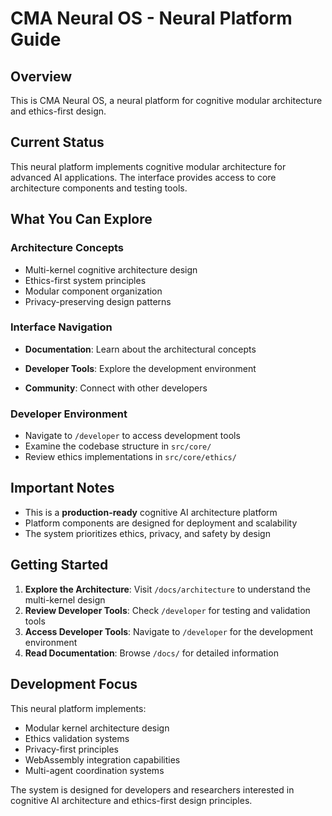 
# CMA Neural OS - Neural Platform Guide

## Overview

This is CMA Neural OS, a neural platform for cognitive modular architecture and ethics-first design.

## Current Status

This neural platform implements cognitive modular architecture for advanced AI applications. The interface provides access to core architecture components and testing tools.

## What You Can Explore

### Architecture Concepts
- Multi-kernel cognitive architecture design
- Ethics-first system principles
- Modular component organization
- Privacy-preserving design patterns

### Interface Navigation
- **Documentation**: Learn about the architectural concepts

- **Developer Tools**: Explore the development environment
- **Community**: Connect with other developers

### Developer Environment
- Navigate to `/developer` to access development tools
- Examine the codebase structure in `src/core/`
- Review ethics implementations in `src/core/ethics/`

## Important Notes

- This is a **production-ready** cognitive AI architecture platform
- Platform components are designed for deployment and scalability
- The system prioritizes ethics, privacy, and safety by design

## Getting Started

1. **Explore the Architecture**: Visit `/docs/architecture` to understand the multi-kernel design
2. **Review Developer Tools**: Check `/developer` for testing and validation tools  
3. **Access Developer Tools**: Navigate to `/developer` for the development environment
4. **Read Documentation**: Browse `/docs/` for detailed information

## Development Focus

This neural platform implements:
- Modular kernel architecture design
- Ethics validation systems
- Privacy-first principles
- WebAssembly integration capabilities
- Multi-agent coordination systems

The system is designed for developers and researchers interested in cognitive AI architecture and ethics-first design principles.
